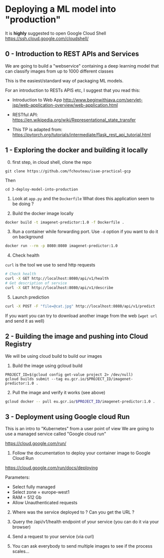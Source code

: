 # Deploying a ML model into "production"

It is **highly** suggested to open Google Cloud Shell https://ssh.cloud.google.com/cloudshell/

## 0 - Introduction to REST APIs and Services

We are going to build a "webservice" containing a deep learning model that can classify images from up to 1000 different classes

This is the easiest/standard way of packaging ML models.

For an introduction to RESTs APIS etc, I suggest that you read this:

- Introduction to Web App http://www.beginwithjava.com/servlet-jsp/web-application-overview/web-application.html
- RESTful API: https://en.wikipedia.org/wiki/Representational_state_transfer

- This TP is adapted from: https://pytorch.org/tutorials/intermediate/flask_rest_api_tutorial.html

## 1 - Exploring the docker and building it locally

0. first step, in cloud shell, clone the repo

`git clone https://github.com/fchouteau/isae-practical-gcp`

Then

`cd 3-deploy-model-into-production`

1. Look at `app.py` and the `Dockerfile` What does this application seem to be doing ?

2. Build the docker image locally

```bash
docker build -t imagenet-predictor:1.0 -f Dockerfile .
```

3. Run a container while forwarding port. Use `-d` option if you want to do it on background

```bash
docker run --rm -p 8080:8080 imagenet-predictor:1.0
```

4. Check health 

`curl` is the tool we use to send http requests

```bash
# Check health
curl -X GET http://localhost:8080/api/v1/health
# Get description of service
curl -X GET http://localhost:8080/api/v1/describe
```
5. Launch prediction

```bash
curl -X POST -F "file=@cat.jpg" http://localhost:8080/api/v1/predict
```

If you want you can try to download another image from the web (`wget url` and send it as well)

## 2 - Building the image and pushing into Cloud Registry

We will be using cloud build to build our images

1. Build the image using gcloud build
```
PROJECT_ID=$(gcloud config get-value project 2> /dev/null)
gcloud builds submit --tag eu.gcr.io/$PROJECT_ID/imagenet-predictor:1.0 .
```

2. Pull the image and verify it works (see above)

```bash
gcloud docker -- pull eu.gcr.io/$PROJECT_ID/imagenet-predictor:1.0 .
```

## 3 - Deployment using Google cloud Run

This is an intro to "Kubernetes" from  a user point of view
We are going to use a managed service called "Google cloud run"

https://cloud.google.com/run/

1. Follow the documentation to deploy your container image to Google Cloud Run

https://cloud.google.com/run/docs/deploying

Parameters:
- Select fully managed
- Select zone = europe-west1
- RAM = 512 Gb
- Allow Unauthenticated requests

2. Where was the service deployed to ? Can you get the URL ?

3. Query the /api/v1/health endpoint of your service (you can do it via your browser)

4. Send a request to your service (via curl)

5. You can ask everybody to send multiple images to see if the process scales...
